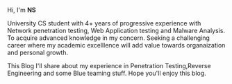 Hi, I'm **NS**

University CS student with 4+ years of progressive experience with Network penetration testing, Web Application testing and Malware Analysis. To acquire advanced knowledge in my concern. Seeking a challenging career where my academic
excelllence will add value towards organaization and personal growth.

This Blog I'll share about my experience in Penetration Testing,Reverse Engineering and some Blue teaming stuff. Hope you'll enjoy this blog.
